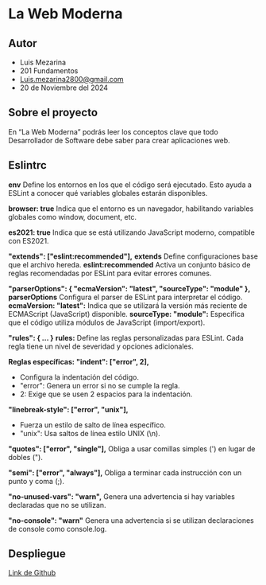 # La Web Moderna 

## Autor

* Luis Mezarina
* 201 Fundamentos
* Luis.mezarina2800@gmail.com
* 20 de Noviembre del 2024

## Sobre el proyecto

En “La Web Moderna” podrás leer los conceptos clave que todo Desarrollador de Software debe saber para crear aplicaciones web.


## Eslintrc

**env** Define los entornos en los que el código será ejecutado. Esto ayuda a ESLint a conocer qué variables globales estarán disponibles.

**browser: true** Indica que el entorno es un navegador, habilitando variables globales como window, document, etc.

**es2021: true** Indica que se está utilizando JavaScript moderno, compatible con ES2021.

**"extends": ["eslint:recommended"],** 
**extends** Define configuraciones base que el archivo hereda.
**eslint:recommended** Activa un conjunto básico de reglas recomendadas por ESLint para evitar errores comunes.

**"parserOptions": { "ecmaVersion": "latest", "sourceType": "module" },** 
**parserOptions** Configura el parser de ESLint para interpretar el código.
**ecmaVersion: "latest":**  Indica que se utilizará la versión más reciente de ECMAScript (JavaScript) disponible.
**sourceType: "module":** Especifica que el código utiliza módulos de JavaScript (import/export).

**"rules": { ... }** 
**rules:** Define las reglas personalizadas para ESLint. Cada regla tiene un nivel de severidad y opciones adicionales.

**Reglas específicas:**
**"indent": ["error", 2],** 
* Configura la indentación del código.
* "error": Genera un error si no se cumple la regla.
* 2: Exige que se usen 2 espacios para la indentación.

**"linebreak-style": ["error", "unix"],** 
* Fuerza un estilo de salto de línea específico.
* "unix": Usa saltos de línea estilo UNIX (\n).

**"quotes": ["error", "single"],** Obliga a usar comillas simples (') en lugar de dobles (").

**"semi": ["error", "always"],** Obliga a terminar cada instrucción con un punto y coma (;).

**"no-unused-vars": "warn",** Genera una advertencia si hay variables declaradas que no se utilizan.

**"no-console": "warn"** Genera una advertencia si se utilizan declaraciones de console como console.log.



## Despliegue

[Link de Github](https://github.com/LDiego2800/web-moderna) 
